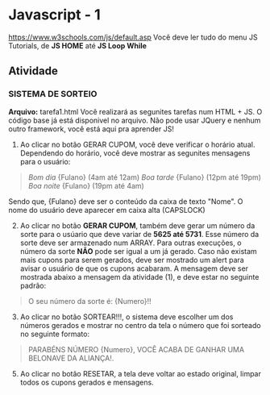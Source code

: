 # Javascript - 1
https://www.w3schools.com/js/default.asp
Você deve ler tudo do menu JS Tutorials, de **JS HOME** até **JS Loop While**

## Atividade
### SISTEMA DE SORTEIO
**Arquivo:** tarefa1.html
Você realizará as segunites tarefas num HTML + JS. O código base já está disponivel no arquivo. Não pode usar JQuery e nenhum outro framework, você está aqui pra aprender JS!

1. Ao clicar no botão GERAR CUPOM, você deve verificar o horário atual. Dependendo do horário, você deve mostrar as segunites mensagens para o usuário:

> *Bom dia* {Fulano} (4am até 12am)
> *Boa tarde* {Fulano} (12pm até 19pm)
> *Boa noite* {Fulano} (19pm até 4am)

Sendo que, {Fulano} deve ser o conteúdo da caixa de texto "Nome". O nome do usuário deve aparecer em caixa alta (CAPSLOCK)

2. Ao clicar no botão **GERAR CUPOM**, também deve gerar um número da sorte para o usúario que deve variar de **5625 até 5731**. Esse número da sorte deve ser armazenado num ARRAY. Para outras execuções, o número da sorte **NÃO** pode ser igual a um já gerado. Caso não existam mais cupons para serem gerados, deve ser mostrado um alert para avisar o usuário de que os cupons acabaram.
A mensagem deve ser mostrada abaixo a mensagem da atividade (1), e deve estar no seguinte padrão:

> O seu número da sorte é: {Numero}!!

3. Ao clicar no botão SORTEAR!!!, o sistema deve escolher um dos números gerados e mostrar no centro da tela o número que foi sorteado no seguinte formato: 

> PARABÉNS NÚMERO {Numero}, VOCÊ ACABA DE GANHAR UMA BELONAVE DA ALIANÇA!.

5. Ao clicar no botão RESETAR, a tela deve voltar ao estado original, limpar todos os cupons gerados e mensagens.